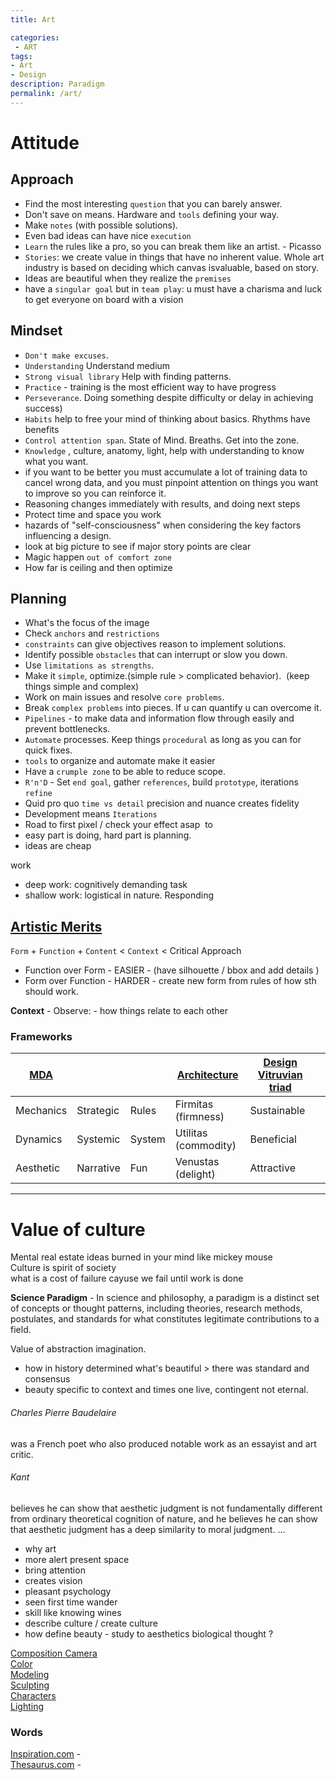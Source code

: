 ```yaml
---
title: Art

categories:
 - ART
tags:
- Art
- Design
description: Paradigm
permalink: /art/
---
```


# Attitude

## Approach

- Find the most interesting `question` that you can barely answer.
- Don't save on means. Hardware and `tools` defining your way.  
- Make `notes` (with possible solutions).
- Even bad ideas can have nice `execution`
- `Learn` the rules like a pro, so you can break them like an artist. -  Picasso
- `Stories`:  we create value in things that have no inherent value. Whole art industry is based on deciding which canvas isvaluable, based on story.
- Ideas are beautiful when they realize the `premises`
- have a `singular goal` but in `team play`: u must have a charisma and luck to get everyone on board with a vision

## Mindset

- `Don't make excuses`.  
- `Understanding` Understand medium
- `Strong visual library` Help with finding patterns.
- `Practice` - training is the most efficient way to have progress
- `Perseverance`. Doing something despite difficulty or delay in achieving success)
- `Habits` help to free your mind of thinking about basics. Rhythms have benefits
- `Control attention span`. State of Mind. Breaths. Get into the zone.
- `Knowledge` , culture, anatomy, light, help with understanding to know what you want.
- if you want to be better you must accumulate a lot of training data to cancel wrong data, and you must pinpoint attention on things you want to improve so you can reinforce it.
- Reasoning  changes immediately with results, and doing next steps
- Protect time and space  you work
- hazards of "self-consciousness" when considering the key factors influencing a design.
- look at  big picture to see if major story points are clear
- Magic happen `out of comfort zone`
- How far is ceiling and then optimize  


## Planning  
- What's the focus of the image
- Check `anchors` and `restrictions`
- `constraints` can give objectives reason to implement solutions.
- Identify possible `obstacles` that can interrupt or slow you down.
- Use `limitations as strengths`.
- Make it `simple`, optimize.(simple rule > complicated behavior).  (keep things simple and complex)
- Work on main issues and resolve `core problems`.  
- Break `complex problems` into pieces. If u can quantify u can overcome it.
- `Pipelines` - to make data and information flow through easily and prevent bottlenecks.
- `Automate` processes. Keep things `procedural` as long as you can for quick fixes.
- `tools` to organize and automate make it easier
- Have a `crumple zone` to be able to reduce scope.
- `R'n'D` - Set `end goal`, gather `references`, build `prototype`, iterations `refine`  
- Quid pro quo `time vs detail` precision and nuance creates fidelity
- Development means `Iterations`
- Road to first pixel / check your effect asap  to
- easy part is doing, hard part is planning.
- ideas are cheap

work
- deep work:  cognitively demanding task
- shallow work: logistical in nature. Responding

## [Artistic Merits](https://www.google.com/search?q=artistic+merits&oq=artistic+merits&aqs=chrome..69i57j0l4.3258j0j7&sourceid=chrome&ie=UTF-8)

`Form` + `Function` + `Content` < `Context` < Critical Approach
- Function over Form  - EASIER - (have silhouette / bbox and add details )
- Form over Function - HARDER - create new form from rules of how sth should work.

**Context** - Observe: - how things relate to each other  

### Frameworks
| [MDA](/ludology/) |  | |  [Architecture](/arch/)|  [Design Vitruvian triad](/graphicdesign/)| |
|--|--|--|--|--|--|
|Mechanics | Strategic | Rules | Firmitas (firmness) | Sustainable
|Dynamics | Systemic |  System | Utilitas (commodity) | Beneficial
|Aesthetic | Narrative |  Fun | Venustas (delight) | Attractive




---

# Value of culture
Mental real estate ideas burned in your mind like mickey mouse  
Culture is spirit of society  
what is a cost of failure cayuse we fail until work is done

**Science Paradigm** - In science and philosophy, a paradigm is a distinct set of concepts or thought patterns, including theories, research methods, postulates, and standards for what constitutes legitimate contributions to a field.

Value of abstraction imagination.

- how in history determined what's beautiful > there was standard and consensus
- beauty specific to context and times one live, contingent not eternal.





###### Charles Pierre Baudelaire
was a French poet who also produced notable work as an essayist and art critic.

###### Kant
believes he can show that aesthetic judgment is not fundamentally different from ordinary theoretical cognition of nature, and he believes he can show that aesthetic judgment has a deep similarity to moral judgment. ...


- why art
- more alert present space
- bring attention
- creates vision
- pleasant psychology
- seen first time wander
- skill like knowing wines
- describe culture / create culture
- how define beauty  - study to aesthetics  biological thought ?




[Composition Camera](/camera/)  
[Color](/color/)  
[Modeling](/modeling/)  
[Sculpting](/sculpting/)    
[Characters](/characters/)  
[Lighting](/lighting/)  

### Words
[Inspiration.com](https://inspirassion.com)  -  
[Thesaurus.com](https://www.thesaurus.com/) -      
